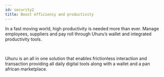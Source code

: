 ```yaml
---
id: security2
title: Boost efficiency and productivity
---
```

In a fast moving world, high productivity is needed more than ever. Manage employees, suppliers and pay roll through Uhuru’s wallet and integrated productivity tools.

<br />

Uhuru is an all in one solution that enables frictionless interaction and transaction providing all daily digital tools along with a wallet and a pan african marketplace.
